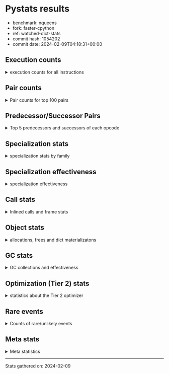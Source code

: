 
# Pystats results

- benchmark: nqueens
- fork: faster-cpython
- ref: watched-dict-stats
- commit hash: 1054202
- commit date: 2024-02-09T04:18:31+00:00

## Execution counts

<details>
<summary> execution counts for all instructions </summary>

|Name | Count | Self | Cumulative | Miss ratio | 
|---|---:|---:|---:|---:|
| POP_TOP | 138,195,280 | 12.6% | 12.6% |  |
| RESUME_CHECK | 125,630,500 | 11.5% | 24.1% | 0.0% |
| INTERPRETER_EXIT | 119,179,380 | 10.9% | 35.0% |  |
| ENTER_EXECUTOR | 118,824,280 | 10.9% | 45.9% |  |
| YIELD_VALUE | 112,389,760 | 10.3% | 56.1% |  |
| LOAD_FAST | 79,109,640 | 7.2% | 63.4% |  |
| LOAD_FAST_LOAD_FAST | 32,259,960 | 2.9% | 66.3% |  |
| LOAD_GLOBAL_BUILTIN | 20,031,740 | 1.8% | 68.2% |  |
| LOAD_CONST | 19,696,560 | 1.8% | 70.0% |  |
| STORE_FAST | 19,694,800 | 1.8% | 71.8% |  |
| FOR_ITER_RANGE | 13,580,240 | 1.2% | 73.0% |  |
| LOAD_DEREF | 13,256,640 | 1.2% | 74.2% |  |
| BINARY_SUBSCR_TUPLE_INT | 13,241,520 | 1.2% | 75.4% |  |
| GET_ITER | 13,241,200 | 1.2% | 76.6% |  |
| RETURN_CONST | 13,240,960 | 1.2% | 77.8% |  |
| RETURN_GENERATOR | 13,240,800 | 1.2% | 79.0% |  |
| COPY_FREE_VARS | 13,240,560 | 1.2% | 80.3% |  |
| CALL_PY_EXACT_ARGS | 13,240,540 | 1.2% | 81.5% |  |
| MAKE_FUNCTION | 13,240,480 | 1.2% | 82.7% |  |
| BUILD_TUPLE | 13,240,480 | 1.2% | 83.9% |  |
| SET_FUNCTION_ATTRIBUTE | 13,240,480 | 1.2% | 85.1% |  |
| SWAP | 12,903,840 | 1.2% | 86.3% |  |
| BINARY_SUBSCR_LIST_INT | 12,903,600 | 1.2% | 87.5% |  |
| POP_JUMP_IF_FALSE | 12,903,280 | 1.2% | 88.6% |  |
| FOR_ITER_LIST | 12,902,920 | 1.2% | 89.8% |  |
| UNARY_NEGATIVE | 12,902,080 | 1.2% | 91.0% |  |
| CALL_BUILTIN_CLASS | 6,791,060 | 0.6% | 91.6% |  |
| COMPARE_OP_INT | 6,790,080 | 0.6% | 92.2% |  |
| CALL_LEN | 6,789,380 | 0.6% | 92.9% |  |
| JUMP_FORWARD | 6,465,760 | 0.6% | 93.4% |  |
| JUMP_BACKWARD | 6,453,400 | 0.6% | 94.0% |  |
| BINARY_SUBSCR | 6,453,320 | 0.6% | 94.6% |  |
| STORE_SUBSCR | 6,452,920 | 0.6% | 95.2% |  |
| BINARY_OP_ADD_INT | 6,452,900 | 0.6% | 95.8% |  |
| COPY | 6,452,800 | 0.6% | 96.4% |  |
| BINARY_SLICE | 6,452,400 | 0.6% | 97.0% |  |
| STORE_SUBSCR_LIST_INT | 6,452,380 | 0.6% | 97.6% |  |
| STORE_DEREF | 6,451,360 | 0.6% | 98.2% |  |
| FOR_ITER_GEN | 6,451,340 | 0.6% | 98.8% |  |
| CALL_TUPLE_1 | 6,451,300 | 0.6% | 99.3% |  |
| TO_BOOL_INT | 6,451,160 | 0.6% | 99.9% |  |
| BINARY_OP_SUBTRACT_INT | 339,840 | 0.0% | 100.0% |  |
| POP_JUMP_IF_TRUE | 338,080 | 0.0% | 100.0% |  |
| CALL | 1,420 | 0.0% | 100.0% |  |
| BINARY_OP | 1,080 | 0.0% | 100.0% |  |
| LOAD_GLOBAL | 840 | 0.0% | 100.0% |  |
| STORE_SLICE | 600 | 0.0% | 100.0% |  |
| PUSH_NULL | 480 | 0.0% | 100.0% |  |
| LOAD_GLOBAL_MODULE | 400 | 0.0% | 100.0% |  |
| MAKE_CELL | 320 | 0.0% | 100.0% |  |
| RESUME | 300 | 0.0% | 100.0% | 20.0% |
| FOR_ITER | 280 | 0.0% | 100.0% |  |
| END_FOR | 160 | 0.0% | 100.0% |  |
| BUILD_SLICE | 160 | 0.0% | 100.0% |  |
| COMPARE_OP | 160 | 0.0% | 100.0% |  |
| POP_JUMP_IF_NOT_NONE | 160 | 0.0% | 100.0% |  |
| CALL_PY_WITH_DEFAULTS | 140 | 0.0% | 100.0% |  |
| LOAD_ATTR_MODULE | 120 | 0.0% | 100.0% |  |
| NOP | 80 | 0.0% | 100.0% |  |
| RETURN_VALUE | 80 | 0.0% | 100.0% |  |
| TO_BOOL | 80 | 0.0% | 100.0% |  |
| CALL_FUNCTION_EX | 80 | 0.0% | 100.0% |  |
| LOAD_ATTR | 80 | 0.0% | 100.0% |  |
| BINARY_OP_SUBTRACT_FLOAT | 60 | 0.0% | 100.0% |  |


</details>

## Pair counts

<details>
<summary> Pair counts for top 100 pairs </summary>

|Pair | Count | Self | Cumulative | 
|---|---:|---:|---:|
| RESUME_CHECK POP_TOP | 112,389,620 | 10.3% | 10.3% |
| CACHE RESUME_CHECK | 105,938,600 | 9.7% | 20.0% |
| YIELD_VALUE INTERPRETER_EXIT | 105,938,580 | 9.7% | 29.6% |
| POP_TOP ENTER_EXECUTOR | 105,922,480 | 9.7% | 39.3% |
| ENTER_EXECUTOR YIELD_VALUE | 92,682,240 | 8.5% | 47.8% |
| STORE_FAST LOAD_DEREF | 13,241,680 | 1.2% | 49.0% |
| LOAD_DEREF LOAD_FAST | 13,241,600 | 1.2% | 50.2% |
| LOAD_FAST BINARY_SUBSCR_TUPLE_INT | 13,241,440 | 1.2% | 51.4% |
| LOAD_GLOBAL_BUILTIN LOAD_FAST | 13,241,340 | 1.2% | 52.6% |
| RETURN_CONST INTERPRETER_EXIT | 13,240,800 | 1.2% | 53.8% |
| POP_TOP RESUME_CHECK | 13,240,680 | 1.2% | 55.1% |
| CACHE POP_TOP | 13,240,660 | 1.2% | 56.3% |
| MAKE_FUNCTION SET_FUNCTION_ATTRIBUTE | 13,240,480 | 1.2% | 57.5% |
| BUILD_TUPLE LOAD_CONST | 13,240,480 | 1.2% | 58.7% |
| COPY_FREE_VARS RETURN_GENERATOR | 13,240,480 | 1.2% | 59.9% |
| LOAD_CONST MAKE_FUNCTION | 13,240,480 | 1.2% | 61.1% |
| LOAD_FAST BUILD_TUPLE | 13,240,480 | 1.2% | 62.3% |
| SET_FUNCTION_ATTRIBUTE LOAD_FAST | 13,240,480 | 1.2% | 63.5% |
| CALL_PY_EXACT_ARGS COPY_FREE_VARS | 13,240,400 | 1.2% | 64.7% |
| RESUME_CHECK LOAD_FAST | 13,240,400 | 1.2% | 65.9% |
| GET_ITER CALL_PY_EXACT_ARGS | 13,240,320 | 1.2% | 67.2% |
| LOAD_FAST_LOAD_FAST BINARY_SUBSCR_LIST_INT | 12,902,760 | 1.2% | 68.3% |
| LOAD_FAST_LOAD_FAST UNARY_NEGATIVE | 12,902,080 | 1.2% | 69.5% |
| FOR_ITER_RANGE STORE_FAST | 6,790,720 | 0.6% | 70.1% |
| LOAD_GLOBAL_BUILTIN LOAD_GLOBAL_BUILTIN | 6,789,880 | 0.6% | 70.8% |
| BINARY_SUBSCR_TUPLE_INT LOAD_FAST | 6,789,800 | 0.6% | 71.4% |
| FOR_ITER_RANGE RETURN_CONST | 6,789,440 | 0.6% | 72.0% |
| ENTER_EXECUTOR FOR_ITER_RANGE | 6,789,360 | 0.6% | 72.6% |
| LOAD_FAST GET_ITER | 6,789,360 | 0.6% | 73.2% |
| RETURN_GENERATOR CALL_BUILTIN_CLASS | 6,789,320 | 0.6% | 73.9% |
| LOAD_FAST FOR_ITER_RANGE | 6,789,240 | 0.6% | 74.5% |
| CALL_BUILTIN_CLASS CALL_LEN | 6,789,200 | 0.6% | 75.1% |
| LOAD_FAST LOAD_CONST | 6,452,040 | 0.6% | 75.7% |
| COMPARE_OP_INT POP_JUMP_IF_FALSE | 6,452,020 | 0.6% | 76.3% |
| STORE_FAST LOAD_FAST_LOAD_FAST | 6,451,840 | 0.6% | 76.9% |
| STORE_SUBSCR_LIST_INT LOAD_FAST_LOAD_FAST | 6,451,800 | 0.6% | 77.5% |
| BINARY_SUBSCR_TUPLE_INT YIELD_VALUE | 6,451,720 | 0.6% | 78.1% |
| FOR_ITER_LIST STORE_FAST | 6,451,720 | 0.6% | 78.6% |
| LOAD_FAST_LOAD_FAST STORE_SUBSCR_LIST_INT | 6,451,560 | 0.6% | 79.2% |
| BINARY_OP_ADD_INT YIELD_VALUE | 6,451,460 | 0.6% | 79.8% |
| LOAD_FAST BINARY_OP_ADD_INT | 6,451,440 | 0.6% | 80.4% |
| BINARY_SLICE GET_ITER | 6,451,200 | 0.6% | 81.0% |
| LOAD_CONST LOAD_FAST | 6,451,200 | 0.6% | 81.6% |
| LOAD_FAST BINARY_SLICE | 6,451,200 | 0.6% | 82.2% |
| STORE_DEREF LOAD_FAST | 6,451,200 | 0.6% | 82.8% |
| SWAP COPY | 6,451,200 | 0.6% | 83.4% |
| FOR_ITER_LIST RETURN_CONST | 6,451,200 | 0.6% | 83.9% |
| JUMP_BACKWARD FOR_ITER_GEN | 6,451,180 | 0.6% | 84.5% |
| YIELD_VALUE STORE_DEREF | 6,451,180 | 0.6% | 85.1% |
| CALL_LEN SWAP | 6,451,180 | 0.6% | 85.7% |
| COPY COMPARE_OP_INT | 6,451,160 | 0.6% | 86.3% |
| LOAD_FAST FOR_ITER_LIST | 6,451,160 | 0.6% | 86.9% |
| LOAD_FAST LOAD_GLOBAL_BUILTIN | 6,451,160 | 0.6% | 87.5% |
| CALL_TUPLE_1 YIELD_VALUE | 6,451,160 | 0.6% | 88.1% |
| FOR_ITER_GEN RESUME_CHECK | 6,451,160 | 0.6% | 88.7% |
| TO_BOOL_INT POP_JUMP_IF_FALSE | 6,451,160 | 0.6% | 89.3% |
| RETURN_GENERATOR CALL_TUPLE_1 | 6,451,120 | 0.6% | 89.8% |
| ENTER_EXECUTOR FOR_ITER_LIST | 6,451,120 | 0.6% | 90.4% |
| LOAD_FAST TO_BOOL_INT | 6,451,120 | 0.6% | 91.0% |
| BINARY_SUBSCR LOAD_FAST_LOAD_FAST | 6,451,040 | 0.6% | 91.6% |
| POP_TOP POP_TOP | 6,451,040 | 0.6% | 92.2% |
| POP_TOP JUMP_FORWARD | 6,451,040 | 0.6% | 92.8% |
| UNARY_NEGATIVE BINARY_SUBSCR | 6,451,040 | 0.6% | 93.4% |
| UNARY_NEGATIVE STORE_SUBSCR | 6,451,040 | 0.6% | 94.0% |
| JUMP_FORWARD LOAD_FAST | 6,451,040 | 0.6% | 94.6% |
| SWAP LOAD_FAST_LOAD_FAST | 6,451,040 | 0.6% | 95.2% |
| BINARY_SUBSCR_LIST_INT STORE_FAST | 6,451,020 | 0.6% | 95.7% |
| BINARY_SUBSCR_LIST_INT SWAP | 6,451,020 | 0.6% | 96.3% |
| STORE_SUBSCR LOAD_GLOBAL_BUILTIN | 6,451,000 | 0.6% | 96.9% |
| ENTER_EXECUTOR LOAD_FAST_LOAD_FAST | 6,450,840 | 0.6% | 97.5% |
| ENTER_EXECUTOR ENTER_EXECUTOR | 6,450,720 | 0.6% | 98.1% |
| POP_JUMP_IF_FALSE ENTER_EXECUTOR | 6,450,700 | 0.6% | 98.7% |
| POP_TOP JUMP_BACKWARD | 6,129,360 | 0.6% | 99.2% |
| POP_JUMP_IF_FALSE POP_TOP | 6,113,120 | 0.6% | 99.8% |
| BINARY_OP_SUBTRACT_INT YIELD_VALUE | 338,340 | 0.0% | 99.8% |
| LOAD_FAST BINARY_OP_SUBTRACT_INT | 338,320 | 0.0% | 99.9% |
| POP_JUMP_IF_FALSE LOAD_GLOBAL_BUILTIN | 338,220 | 0.0% | 99.9% |
| COMPARE_OP_INT POP_JUMP_IF_TRUE | 338,060 | 0.0% | 99.9% |
| CALL_LEN COMPARE_OP_INT | 338,040 | 0.0% | 100.0% |
| POP_JUMP_IF_TRUE JUMP_BACKWARD | 323,360 | 0.0% | 100.0% |
| JUMP_FORWARD LOAD_DEREF | 14,720 | 0.0% | 100.0% |
| LOAD_DEREF YIELD_VALUE | 14,720 | 0.0% | 100.0% |
| POP_JUMP_IF_TRUE JUMP_FORWARD | 14,720 | 0.0% | 100.0% |
| BINARY_SUBSCR BINARY_SUBSCR | 1,800 | 0.0% | 100.0% |
| STORE_SUBSCR STORE_SUBSCR | 1,760 | 0.0% | 100.0% |
| BINARY_SUBSCR_LIST_INT LOAD_CONST | 1,560 | 0.0% | 100.0% |
| LOAD_CONST BINARY_OP_ADD_INT | 1,360 | 0.0% | 100.0% |
| LOAD_FAST_LOAD_FAST LOAD_CONST | 1,200 | 0.0% | 100.0% |
| JUMP_BACKWARD FOR_ITER_RANGE | 1,040 | 0.0% | 100.0% |
| COPY COPY | 800 | 0.0% | 100.0% |
| LOAD_CONST COMPARE_OP_INT | 800 | 0.0% | 100.0% |
| LOAD_FAST_LOAD_FAST COPY | 800 | 0.0% | 100.0% |
| POP_JUMP_IF_FALSE LOAD_FAST_LOAD_FAST | 800 | 0.0% | 100.0% |
| SWAP SWAP | 800 | 0.0% | 100.0% |
| BINARY_OP_SUBTRACT_INT SWAP | 780 | 0.0% | 100.0% |
| COPY BINARY_SUBSCR_LIST_INT | 760 | 0.0% | 100.0% |
| LOAD_CONST BINARY_OP_SUBTRACT_INT | 760 | 0.0% | 100.0% |
| SWAP STORE_SUBSCR_LIST_INT | 760 | 0.0% | 100.0% |
| LOAD_FAST CALL_BUILTIN_CLASS | 720 | 0.0% | 100.0% |
| LOAD_FAST_LOAD_FAST BINARY_OP_SUBTRACT_INT | 680 | 0.0% | 100.0% |


</details>

## Predecessor/Successor Pairs

<details>
<summary> Top 5 predecessors and successors of each opcode </summary>

### BINARY_SLICE

<details>
<summary> Successors and predecessors for BINARY_SLICE </summary>

|Predecessors | Count | Percentage | 
|---|---:|---:|
| LOAD_FAST | 6,451,200 | 100.0% |
| LOAD_CONST | 600 | 0.0% |
| BINARY_OP_ADD_INT | 580 | 0.0% |
| BINARY_OP | 20 | 0.0% |

|Successors | Count | Percentage | 
|---|---:|---:|
| GET_ITER | 6,451,200 | 100.0% |
| BINARY_OP | 600 | 0.0% |
| LOAD_FAST_LOAD_FAST | 600 | 0.0% |


</details>

### STORE_SLICE

<details>
<summary> Successors and predecessors for STORE_SLICE </summary>

|Predecessors | Count | Percentage | 
|---|---:|---:|
| LOAD_CONST | 600 | 100.0% |

|Successors | Count | Percentage | 
|---|---:|---:|
| LOAD_FAST_LOAD_FAST | 600 | 100.0% |


</details>

### CACHE

<details>
<summary> Successors and predecessors for CACHE </summary>

|Successors | Count | Percentage | 
|---|---:|---:|
| RESUME_CHECK | 105,938,600 | 88.9% |
| POP_TOP | 13,240,660 | 11.1% |
| RESUME | 120 | 0.0% |


</details>

### BINARY_SUBSCR

<details>
<summary> Successors and predecessors for BINARY_SUBSCR </summary>

|Predecessors | Count | Percentage | 
|---|---:|---:|
| UNARY_NEGATIVE | 6,451,040 | 100.0% |
| BINARY_SUBSCR | 1,800 | 0.0% |
| BUILD_SLICE | 160 | 0.0% |
| LOAD_FAST | 160 | 0.0% |
| LOAD_FAST_LOAD_FAST | 120 | 0.0% |

|Successors | Count | Percentage | 
|---|---:|---:|
| LOAD_FAST_LOAD_FAST | 6,451,040 | 100.0% |
| BINARY_SUBSCR | 1,800 | 0.0% |
| STORE_FAST | 180 | 0.0% |
| BINARY_SUBSCR_LIST_INT | 80 | 0.0% |
| BINARY_SUBSCR_TUPLE_INT | 80 | 0.0% |


</details>

### END_FOR

<details>
<summary> Successors and predecessors for END_FOR </summary>

|Predecessors | Count | Percentage | 
|---|---:|---:|
| RETURN_CONST | 160 | 100.0% |

|Successors | Count | Percentage | 
|---|---:|---:|
| POP_TOP | 160 | 100.0% |


</details>

### GET_ITER

<details>
<summary> Successors and predecessors for GET_ITER </summary>

|Predecessors | Count | Percentage | 
|---|---:|---:|
| LOAD_FAST | 6,789,360 | 51.3% |
| BINARY_SLICE | 6,451,200 | 48.7% |
| CALL_BUILTIN_CLASS | 460 | 0.0% |
| RETURN_GENERATOR | 160 | 0.0% |
| CALL | 20 | 0.0% |

|Successors | Count | Percentage | 
|---|---:|---:|
| CALL_PY_EXACT_ARGS | 13,240,320 | 100.0% |
| FOR_ITER_RANGE | 520 | 0.0% |
| CALL | 160 | 0.0% |
| FOR_ITER_GEN | 140 | 0.0% |
| FOR_ITER | 60 | 0.0% |


</details>

### INTERPRETER_EXIT

<details>
<summary> Successors and predecessors for INTERPRETER_EXIT </summary>

|Predecessors | Count | Percentage | 
|---|---:|---:|
| YIELD_VALUE | 105,938,580 | 88.9% |
| RETURN_CONST | 13,240,800 | 11.1% |


</details>

### MAKE_FUNCTION

<details>
<summary> Successors and predecessors for MAKE_FUNCTION </summary>

|Predecessors | Count | Percentage | 
|---|---:|---:|
| LOAD_CONST | 13,240,480 | 100.0% |

|Successors | Count | Percentage | 
|---|---:|---:|
| SET_FUNCTION_ATTRIBUTE | 13,240,480 | 100.0% |


</details>

### NOP

<details>
<summary> Successors and predecessors for NOP </summary>

|Predecessors | Count | Percentage | 
|---|---:|---:|
| POP_TOP | 80 | 100.0% |

|Successors | Count | Percentage | 
|---|---:|---:|
| LOAD_DEREF | 80 | 100.0% |


</details>

### POP_TOP

<details>
<summary> Successors and predecessors for POP_TOP </summary>

|Predecessors | Count | Percentage | 
|---|---:|---:|
| RESUME_CHECK | 112,389,620 | 81.3% |
| CACHE | 13,240,660 | 9.6% |
| POP_TOP | 6,451,040 | 4.7% |
| POP_JUMP_IF_FALSE | 6,113,120 | 4.4% |
| CALL | 260 | 0.0% |

|Successors | Count | Percentage | 
|---|---:|---:|
| ENTER_EXECUTOR | 105,922,480 | 76.6% |
| RESUME_CHECK | 13,240,680 | 9.6% |
| POP_TOP | 6,451,040 | 4.7% |
| JUMP_FORWARD | 6,451,040 | 4.7% |
| JUMP_BACKWARD | 6,129,360 | 4.4% |


</details>

### PUSH_NULL

<details>
<summary> Successors and predecessors for PUSH_NULL </summary>

|Predecessors | Count | Percentage | 
|---|---:|---:|
| LOAD_FAST | 320 | 66.7% |
| LOAD_DEREF | 80 | 16.7% |
| LOAD_ATTR_MODULE | 60 | 12.5% |
| LOAD_ATTR | 20 | 4.2% |

|Successors | Count | Percentage | 
|---|---:|---:|
| CALL | 400 | 83.3% |
| LOAD_FAST | 80 | 16.7% |


</details>

### RETURN_GENERATOR

<details>
<summary> Successors and predecessors for RETURN_GENERATOR </summary>

|Predecessors | Count | Percentage | 
|---|---:|---:|
| COPY_FREE_VARS | 13,240,480 | 100.0% |
| MAKE_CELL | 320 | 0.0% |

|Successors | Count | Percentage | 
|---|---:|---:|
| CALL_BUILTIN_CLASS | 6,789,320 | 51.3% |
| CALL_TUPLE_1 | 6,451,120 | 48.7% |
| CALL | 200 | 0.0% |
| GET_ITER | 160 | 0.0% |


</details>

### RETURN_VALUE

<details>
<summary> Successors and predecessors for RETURN_VALUE </summary>

|Predecessors | Count | Percentage | 
|---|---:|---:|
| LOAD_FAST | 80 | 100.0% |

|Successors | Count | Percentage | 
|---|---:|---:|
| LOAD_GLOBAL | 40 | 50.0% |
| LOAD_GLOBAL_MODULE | 40 | 50.0% |


</details>

### STORE_SUBSCR

<details>
<summary> Successors and predecessors for STORE_SUBSCR </summary>

|Predecessors | Count | Percentage | 
|---|---:|---:|
| UNARY_NEGATIVE | 6,451,040 | 100.0% |
| STORE_SUBSCR | 1,760 | 0.0% |
| LOAD_FAST_LOAD_FAST | 80 | 0.0% |
| SWAP | 40 | 0.0% |

|Successors | Count | Percentage | 
|---|---:|---:|
| LOAD_GLOBAL_BUILTIN | 6,451,000 | 100.0% |
| STORE_SUBSCR | 1,760 | 0.0% |
| STORE_SUBSCR_LIST_INT | 60 | 0.0% |
| LOAD_FAST_LOAD_FAST | 40 | 0.0% |
| LOAD_GLOBAL | 40 | 0.0% |


</details>

### TO_BOOL

<details>
<summary> Successors and predecessors for TO_BOOL </summary>

|Predecessors | Count | Percentage | 
|---|---:|---:|
| LOAD_FAST | 80 | 100.0% |

|Successors | Count | Percentage | 
|---|---:|---:|
| POP_JUMP_IF_FALSE | 40 | 50.0% |
| TO_BOOL_INT | 40 | 50.0% |


</details>

### UNARY_NEGATIVE

<details>
<summary> Successors and predecessors for UNARY_NEGATIVE </summary>

|Predecessors | Count | Percentage | 
|---|---:|---:|
| LOAD_FAST_LOAD_FAST | 12,902,080 | 100.0% |

|Successors | Count | Percentage | 
|---|---:|---:|
| BINARY_SUBSCR | 6,451,040 | 50.0% |
| STORE_SUBSCR | 6,451,040 | 50.0% |


</details>

### BINARY_OP

<details>
<summary> Successors and predecessors for BINARY_OP </summary>

|Predecessors | Count | Percentage | 
|---|---:|---:|
| BINARY_SLICE | 600 | 55.6% |
| LOAD_CONST | 200 | 18.5% |
| LOAD_FAST | 120 | 11.1% |
| BINARY_OP | 80 | 7.4% |
| LOAD_FAST_LOAD_FAST | 80 | 7.4% |

|Successors | Count | Percentage | 
|---|---:|---:|
| LOAD_FAST_LOAD_FAST | 620 | 57.4% |
| BINARY_OP_ADD_INT | 100 | 9.3% |
| BINARY_OP | 80 | 7.4% |
| BINARY_OP_SUBTRACT_INT | 80 | 7.4% |
| LOAD_CONST | 40 | 3.7% |


</details>

### BUILD_SLICE

<details>
<summary> Successors and predecessors for BUILD_SLICE </summary>

|Predecessors | Count | Percentage | 
|---|---:|---:|
| LOAD_CONST | 160 | 100.0% |

|Successors | Count | Percentage | 
|---|---:|---:|
| BINARY_SUBSCR | 160 | 100.0% |


</details>

### BUILD_TUPLE

<details>
<summary> Successors and predecessors for BUILD_TUPLE </summary>

|Predecessors | Count | Percentage | 
|---|---:|---:|
| LOAD_FAST | 13,240,480 | 100.0% |

|Successors | Count | Percentage | 
|---|---:|---:|
| LOAD_CONST | 13,240,480 | 100.0% |


</details>

### CALL

<details>
<summary> Successors and predecessors for CALL </summary>

|Predecessors | Count | Percentage | 
|---|---:|---:|
| PUSH_NULL | 400 | 28.2% |
| LOAD_FAST | 280 | 19.7% |
| RETURN_GENERATOR | 200 | 14.1% |
| CALL | 200 | 14.1% |
| GET_ITER | 160 | 11.3% |

|Successors | Count | Percentage | 
|---|---:|---:|
| POP_TOP | 260 | 18.3% |
| CALL_BUILTIN_CLASS | 220 | 15.5% |
| CALL | 200 | 14.1% |
| STORE_FAST | 160 | 11.3% |
| CALL_PY_EXACT_ARGS | 100 | 7.0% |


</details>

### CALL_FUNCTION_EX

<details>
<summary> Successors and predecessors for CALL_FUNCTION_EX </summary>

|Predecessors | Count | Percentage | 
|---|---:|---:|
| LOAD_FAST | 80 | 100.0% |

|Successors | Count | Percentage | 
|---|---:|---:|
| COPY_FREE_VARS | 80 | 100.0% |


</details>

### COMPARE_OP

<details>
<summary> Successors and predecessors for COMPARE_OP </summary>

|Predecessors | Count | Percentage | 
|---|---:|---:|
| LOAD_CONST | 80 | 50.0% |
| COPY | 40 | 25.0% |
| CALL | 20 | 12.5% |
| CALL_LEN | 20 | 12.5% |

|Successors | Count | Percentage | 
|---|---:|---:|
| COMPARE_OP_INT | 80 | 50.0% |
| POP_JUMP_IF_FALSE | 60 | 37.5% |
| POP_JUMP_IF_TRUE | 20 | 12.5% |


</details>

### COPY

<details>
<summary> Successors and predecessors for COPY </summary>

|Predecessors | Count | Percentage | 
|---|---:|---:|
| SWAP | 6,451,200 | 100.0% |
| COPY | 800 | 0.0% |
| LOAD_FAST_LOAD_FAST | 800 | 0.0% |

|Successors | Count | Percentage | 
|---|---:|---:|
| COMPARE_OP_INT | 6,451,160 | 100.0% |
| COPY | 800 | 0.0% |
| BINARY_SUBSCR_LIST_INT | 760 | 0.0% |
| BINARY_SUBSCR | 40 | 0.0% |
| COMPARE_OP | 40 | 0.0% |


</details>

### COPY_FREE_VARS

<details>
<summary> Successors and predecessors for COPY_FREE_VARS </summary>

|Predecessors | Count | Percentage | 
|---|---:|---:|
| CALL_PY_EXACT_ARGS | 13,240,400 | 100.0% |
| CALL | 80 | 0.0% |
| CALL_FUNCTION_EX | 80 | 0.0% |

|Successors | Count | Percentage | 
|---|---:|---:|
| RETURN_GENERATOR | 13,240,480 | 100.0% |
| RESUME_CHECK | 60 | 0.0% |
| RESUME | 20 | 0.0% |


</details>

### ENTER_EXECUTOR

<details>
<summary> Successors and predecessors for ENTER_EXECUTOR </summary>

|Predecessors | Count | Percentage | 
|---|---:|---:|
| POP_TOP | 105,922,480 | 89.1% |
| ENTER_EXECUTOR | 6,450,720 | 5.4% |
| POP_JUMP_IF_FALSE | 6,450,700 | 5.4% |
| STORE_SUBSCR_LIST_INT | 260 | 0.0% |
| JUMP_BACKWARD | 120 | 0.0% |

|Successors | Count | Percentage | 
|---|---:|---:|
| YIELD_VALUE | 92,682,240 | 78.0% |
| FOR_ITER_RANGE | 6,789,360 | 5.7% |
| FOR_ITER_LIST | 6,451,120 | 5.4% |
| LOAD_FAST_LOAD_FAST | 6,450,840 | 5.4% |
| ENTER_EXECUTOR | 6,450,720 | 5.4% |


</details>

### FOR_ITER

<details>
<summary> Successors and predecessors for FOR_ITER </summary>

|Predecessors | Count | Percentage | 
|---|---:|---:|
| JUMP_BACKWARD | 140 | 50.0% |
| LOAD_FAST | 80 | 28.6% |
| GET_ITER | 60 | 21.4% |

|Successors | Count | Percentage | 
|---|---:|---:|
| STORE_FAST | 120 | 42.9% |
| FOR_ITER_RANGE | 80 | 28.6% |
| FOR_ITER_LIST | 40 | 14.3% |
| STORE_DEREF | 20 | 7.1% |
| FOR_ITER_GEN | 20 | 7.1% |


</details>

### JUMP_BACKWARD

<details>
<summary> Successors and predecessors for JUMP_BACKWARD </summary>

|Predecessors | Count | Percentage | 
|---|---:|---:|
| POP_TOP | 6,129,360 | 95.0% |
| POP_JUMP_IF_TRUE | 323,360 | 5.0% |
| POP_JUMP_IF_FALSE | 340 | 0.0% |
| STORE_SUBSCR_LIST_INT | 320 | 0.0% |
| STORE_SUBSCR | 20 | 0.0% |

|Successors | Count | Percentage | 
|---|---:|---:|
| FOR_ITER_GEN | 6,451,180 | 100.0% |
| FOR_ITER_RANGE | 1,040 | 0.0% |
| FOR_ITER_LIST | 600 | 0.0% |
| LOAD_GLOBAL_BUILTIN | 300 | 0.0% |
| FOR_ITER | 140 | 0.0% |


</details>

### JUMP_FORWARD

<details>
<summary> Successors and predecessors for JUMP_FORWARD </summary>

|Predecessors | Count | Percentage | 
|---|---:|---:|
| POP_TOP | 6,451,040 | 99.8% |
| POP_JUMP_IF_TRUE | 14,720 | 0.2% |

|Successors | Count | Percentage | 
|---|---:|---:|
| LOAD_FAST | 6,451,040 | 99.8% |
| LOAD_DEREF | 14,720 | 0.2% |


</details>

### LOAD_ATTR

<details>
<summary> Successors and predecessors for LOAD_ATTR </summary>

|Predecessors | Count | Percentage | 
|---|---:|---:|
| LOAD_GLOBAL | 40 | 50.0% |
| LOAD_GLOBAL_MODULE | 40 | 50.0% |

|Successors | Count | Percentage | 
|---|---:|---:|
| LOAD_ATTR_MODULE | 40 | 50.0% |
| PUSH_NULL | 20 | 25.0% |
| STORE_FAST | 20 | 25.0% |


</details>

### LOAD_CONST

<details>
<summary> Successors and predecessors for LOAD_CONST </summary>

|Predecessors | Count | Percentage | 
|---|---:|---:|
| BUILD_TUPLE | 13,240,480 | 67.2% |
| LOAD_FAST | 6,452,040 | 32.8% |
| BINARY_SUBSCR_LIST_INT | 1,560 | 0.0% |
| LOAD_FAST_LOAD_FAST | 1,200 | 0.0% |
| BINARY_OP_ADD_INT | 580 | 0.0% |

|Successors | Count | Percentage | 
|---|---:|---:|
| MAKE_FUNCTION | 13,240,480 | 67.2% |
| LOAD_FAST | 6,451,200 | 32.8% |
| BINARY_OP_ADD_INT | 1,360 | 0.0% |
| COMPARE_OP_INT | 800 | 0.0% |
| BINARY_OP_SUBTRACT_INT | 760 | 0.0% |


</details>

### LOAD_DEREF

<details>
<summary> Successors and predecessors for LOAD_DEREF </summary>

|Predecessors | Count | Percentage | 
|---|---:|---:|
| STORE_FAST | 13,241,680 | 99.9% |
| JUMP_FORWARD | 14,720 | 0.1% |
| LOAD_GLOBAL_BUILTIN | 140 | 0.0% |
| NOP | 80 | 0.0% |
| LOAD_GLOBAL | 20 | 0.0% |

|Successors | Count | Percentage | 
|---|---:|---:|
| LOAD_FAST | 13,241,600 | 99.9% |
| YIELD_VALUE | 14,720 | 0.1% |
| CALL_LEN | 120 | 0.0% |
| PUSH_NULL | 80 | 0.0% |
| STORE_FAST | 80 | 0.0% |


</details>

### LOAD_FAST

<details>
<summary> Successors and predecessors for LOAD_FAST </summary>

|Predecessors | Count | Percentage | 
|---|---:|---:|
| LOAD_DEREF | 13,241,600 | 16.7% |
| LOAD_GLOBAL_BUILTIN | 13,241,340 | 16.7% |
| SET_FUNCTION_ATTRIBUTE | 13,240,480 | 16.7% |
| RESUME_CHECK | 13,240,400 | 16.7% |
| BINARY_SUBSCR_TUPLE_INT | 6,789,800 | 8.6% |

|Successors | Count | Percentage | 
|---|---:|---:|
| BINARY_SUBSCR_TUPLE_INT | 13,241,440 | 16.7% |
| BUILD_TUPLE | 13,240,480 | 16.7% |
| GET_ITER | 6,789,360 | 8.6% |
| FOR_ITER_RANGE | 6,789,240 | 8.6% |
| LOAD_CONST | 6,452,040 | 8.2% |


</details>

### LOAD_FAST_LOAD_FAST

<details>
<summary> Successors and predecessors for LOAD_FAST_LOAD_FAST </summary>

|Predecessors | Count | Percentage | 
|---|---:|---:|
| STORE_FAST | 6,451,840 | 20.0% |
| STORE_SUBSCR_LIST_INT | 6,451,800 | 20.0% |
| BINARY_SUBSCR | 6,451,040 | 20.0% |
| SWAP | 6,451,040 | 20.0% |
| ENTER_EXECUTOR | 6,450,840 | 20.0% |

|Successors | Count | Percentage | 
|---|---:|---:|
| BINARY_SUBSCR_LIST_INT | 12,902,760 | 40.0% |
| UNARY_NEGATIVE | 12,902,080 | 40.0% |
| STORE_SUBSCR_LIST_INT | 6,451,560 | 20.0% |
| LOAD_CONST | 1,200 | 0.0% |
| COPY | 800 | 0.0% |


</details>

### LOAD_GLOBAL

<details>
<summary> Successors and predecessors for LOAD_GLOBAL </summary>

|Predecessors | Count | Percentage | 
|---|---:|---:|
| STORE_FAST | 160 | 19.0% |
| LOAD_GLOBAL | 120 | 14.3% |
| LOAD_GLOBAL_BUILTIN | 120 | 14.3% |
| POP_JUMP_IF_FALSE | 100 | 11.9% |
| RESUME | 80 | 9.5% |

|Successors | Count | Percentage | 
|---|---:|---:|
| LOAD_GLOBAL_BUILTIN | 340 | 40.5% |
| LOAD_FAST | 220 | 26.2% |
| LOAD_GLOBAL | 120 | 14.3% |
| LOAD_GLOBAL_MODULE | 80 | 9.5% |
| LOAD_ATTR | 40 | 4.8% |


</details>

### MAKE_CELL

<details>
<summary> Successors and predecessors for MAKE_CELL </summary>

|Predecessors | Count | Percentage | 
|---|---:|---:|
| CALL_PY_EXACT_ARGS | 140 | 43.8% |
| CALL_PY_WITH_DEFAULTS | 140 | 43.8% |
| CALL | 40 | 12.5% |

|Successors | Count | Percentage | 
|---|---:|---:|
| RETURN_GENERATOR | 320 | 100.0% |


</details>

### POP_JUMP_IF_FALSE

<details>
<summary> Successors and predecessors for POP_JUMP_IF_FALSE </summary>

|Predecessors | Count | Percentage | 
|---|---:|---:|
| COMPARE_OP_INT | 6,452,020 | 50.0% |
| TO_BOOL_INT | 6,451,160 | 50.0% |
| COMPARE_OP | 60 | 0.0% |
| TO_BOOL | 40 | 0.0% |

|Successors | Count | Percentage | 
|---|---:|---:|
| ENTER_EXECUTOR | 6,450,700 | 50.0% |
| POP_TOP | 6,113,120 | 47.4% |
| LOAD_GLOBAL_BUILTIN | 338,220 | 2.6% |
| LOAD_FAST_LOAD_FAST | 800 | 0.0% |
| JUMP_BACKWARD | 340 | 0.0% |


</details>

### POP_JUMP_IF_NOT_NONE

<details>
<summary> Successors and predecessors for POP_JUMP_IF_NOT_NONE </summary>

|Predecessors | Count | Percentage | 
|---|---:|---:|
| LOAD_FAST | 160 | 100.0% |

|Successors | Count | Percentage | 
|---|---:|---:|
| LOAD_FAST | 160 | 100.0% |


</details>

### POP_JUMP_IF_TRUE

<details>
<summary> Successors and predecessors for POP_JUMP_IF_TRUE </summary>

|Predecessors | Count | Percentage | 
|---|---:|---:|
| COMPARE_OP_INT | 338,060 | 100.0% |
| COMPARE_OP | 20 | 0.0% |

|Successors | Count | Percentage | 
|---|---:|---:|
| JUMP_BACKWARD | 323,360 | 95.6% |
| JUMP_FORWARD | 14,720 | 4.4% |


</details>

### RETURN_CONST

<details>
<summary> Successors and predecessors for RETURN_CONST </summary>

|Predecessors | Count | Percentage | 
|---|---:|---:|
| FOR_ITER_RANGE | 6,789,440 | 51.3% |
| FOR_ITER_LIST | 6,451,200 | 48.7% |
| POP_TOP | 320 | 0.0% |

|Successors | Count | Percentage | 
|---|---:|---:|
| INTERPRETER_EXIT | 13,240,800 | 100.0% |
| END_FOR | 160 | 0.0% |


</details>

### SET_FUNCTION_ATTRIBUTE

<details>
<summary> Successors and predecessors for SET_FUNCTION_ATTRIBUTE </summary>

|Predecessors | Count | Percentage | 
|---|---:|---:|
| MAKE_FUNCTION | 13,240,480 | 100.0% |

|Successors | Count | Percentage | 
|---|---:|---:|
| LOAD_FAST | 13,240,480 | 100.0% |


</details>

### STORE_DEREF

<details>
<summary> Successors and predecessors for STORE_DEREF </summary>

|Predecessors | Count | Percentage | 
|---|---:|---:|
| YIELD_VALUE | 6,451,180 | 100.0% |
| CALL_TUPLE_1 | 140 | 0.0% |
| CALL | 20 | 0.0% |
| FOR_ITER | 20 | 0.0% |

|Successors | Count | Percentage | 
|---|---:|---:|
| LOAD_FAST | 6,451,200 | 100.0% |
| LOAD_GLOBAL_BUILTIN | 120 | 0.0% |
| LOAD_GLOBAL | 40 | 0.0% |


</details>

### STORE_FAST

<details>
<summary> Successors and predecessors for STORE_FAST </summary>

|Predecessors | Count | Percentage | 
|---|---:|---:|
| FOR_ITER_RANGE | 6,790,720 | 34.5% |
| FOR_ITER_LIST | 6,451,720 | 32.8% |
| BINARY_SUBSCR_LIST_INT | 6,451,020 | 32.8% |
| CALL_BUILTIN_CLASS | 340 | 0.0% |
| BINARY_SUBSCR | 180 | 0.0% |

|Successors | Count | Percentage | 
|---|---:|---:|
| LOAD_DEREF | 13,241,680 | 67.2% |
| LOAD_FAST_LOAD_FAST | 6,451,840 | 32.8% |
| LOAD_FAST | 640 | 0.0% |
| LOAD_GLOBAL_BUILTIN | 360 | 0.0% |
| LOAD_GLOBAL | 160 | 0.0% |


</details>

### SWAP

<details>
<summary> Successors and predecessors for SWAP </summary>

|Predecessors | Count | Percentage | 
|---|---:|---:|
| CALL_LEN | 6,451,180 | 50.0% |
| BINARY_SUBSCR_LIST_INT | 6,451,020 | 50.0% |
| SWAP | 800 | 0.0% |
| BINARY_OP_SUBTRACT_INT | 780 | 0.0% |
| BINARY_SUBSCR | 20 | 0.0% |

|Successors | Count | Percentage | 
|---|---:|---:|
| COPY | 6,451,200 | 50.0% |
| LOAD_FAST_LOAD_FAST | 6,451,040 | 50.0% |
| SWAP | 800 | 0.0% |
| STORE_SUBSCR_LIST_INT | 760 | 0.0% |
| STORE_SUBSCR | 40 | 0.0% |


</details>

### YIELD_VALUE

<details>
<summary> Successors and predecessors for YIELD_VALUE </summary>

|Predecessors | Count | Percentage | 
|---|---:|---:|
| ENTER_EXECUTOR | 92,682,240 | 82.5% |
| BINARY_SUBSCR_TUPLE_INT | 6,451,720 | 5.7% |
| BINARY_OP_ADD_INT | 6,451,460 | 5.7% |
| CALL_TUPLE_1 | 6,451,160 | 5.7% |
| BINARY_OP_SUBTRACT_INT | 338,340 | 0.3% |

|Successors | Count | Percentage | 
|---|---:|---:|
| INTERPRETER_EXIT | 105,938,580 | 94.3% |
| STORE_DEREF | 6,451,180 | 5.7% |


</details>

### RESUME

<details>
<summary> Successors and predecessors for RESUME </summary>

|Predecessors | Count | Percentage | 
|---|---:|---:|
| CACHE | 120 | 40.0% |
| POP_TOP | 120 | 40.0% |
| FOR_ITER_GEN | 40 | 13.3% |
| COPY_FREE_VARS | 20 | 6.7% |

|Successors | Count | Percentage | 
|---|---:|---:|
| POP_TOP | 140 | 46.7% |
| LOAD_FAST | 80 | 26.7% |
| LOAD_GLOBAL | 80 | 26.7% |


</details>

### BINARY_OP_ADD_INT

<details>
<summary> Successors and predecessors for BINARY_OP_ADD_INT </summary>

|Predecessors | Count | Percentage | 
|---|---:|---:|
| LOAD_FAST | 6,451,440 | 100.0% |
| LOAD_CONST | 1,360 | 0.0% |
| BINARY_OP | 100 | 0.0% |

|Successors | Count | Percentage | 
|---|---:|---:|
| YIELD_VALUE | 6,451,460 | 100.0% |
| BINARY_SLICE | 580 | 0.0% |
| LOAD_CONST | 580 | 0.0% |
| LOAD_FAST | 140 | 0.0% |
| CALL_BUILTIN_CLASS | 120 | 0.0% |


</details>

### BINARY_OP_SUBTRACT_FLOAT

<details>
<summary> Successors and predecessors for BINARY_OP_SUBTRACT_FLOAT </summary>

|Predecessors | Count | Percentage | 
|---|---:|---:|
| LOAD_FAST | 40 | 66.7% |
| BINARY_OP | 20 | 33.3% |

|Successors | Count | Percentage | 
|---|---:|---:|
| STORE_FAST | 60 | 100.0% |


</details>

### BINARY_OP_SUBTRACT_INT

<details>
<summary> Successors and predecessors for BINARY_OP_SUBTRACT_INT </summary>

|Predecessors | Count | Percentage | 
|---|---:|---:|
| LOAD_FAST | 338,320 | 99.6% |
| LOAD_CONST | 760 | 0.2% |
| LOAD_FAST_LOAD_FAST | 680 | 0.2% |
| BINARY_OP | 80 | 0.0% |

|Successors | Count | Percentage | 
|---|---:|---:|
| YIELD_VALUE | 338,340 | 99.6% |
| SWAP | 780 | 0.2% |
| LOAD_FAST_LOAD_FAST | 580 | 0.2% |
| LOAD_CONST | 140 | 0.0% |


</details>

### BINARY_SUBSCR_LIST_INT

<details>
<summary> Successors and predecessors for BINARY_SUBSCR_LIST_INT </summary>

|Predecessors | Count | Percentage | 
|---|---:|---:|
| LOAD_FAST_LOAD_FAST | 12,902,760 | 100.0% |
| COPY | 760 | 0.0% |
| BINARY_SUBSCR | 80 | 0.0% |

|Successors | Count | Percentage | 
|---|---:|---:|
| STORE_FAST | 6,451,020 | 50.0% |
| SWAP | 6,451,020 | 50.0% |
| LOAD_CONST | 1,560 | 0.0% |


</details>

### BINARY_SUBSCR_TUPLE_INT

<details>
<summary> Successors and predecessors for BINARY_SUBSCR_TUPLE_INT </summary>

|Predecessors | Count | Percentage | 
|---|---:|---:|
| LOAD_FAST | 13,241,440 | 100.0% |
| BINARY_SUBSCR | 80 | 0.0% |

|Successors | Count | Percentage | 
|---|---:|---:|
| LOAD_FAST | 6,789,800 | 51.3% |
| YIELD_VALUE | 6,451,720 | 48.7% |


</details>

### CALL_BUILTIN_CLASS

<details>
<summary> Successors and predecessors for CALL_BUILTIN_CLASS </summary>

|Predecessors | Count | Percentage | 
|---|---:|---:|
| RETURN_GENERATOR | 6,789,320 | 100.0% |
| LOAD_FAST | 720 | 0.0% |
| CALL_BUILTIN_CLASS | 680 | 0.0% |
| CALL | 220 | 0.0% |
| BINARY_OP_ADD_INT | 120 | 0.0% |

|Successors | Count | Percentage | 
|---|---:|---:|
| CALL_LEN | 6,789,200 | 100.0% |
| CALL_BUILTIN_CLASS | 680 | 0.0% |
| GET_ITER | 460 | 0.0% |
| STORE_FAST | 340 | 0.0% |
| POP_TOP | 140 | 0.0% |


</details>

### CALL_LEN

<details>
<summary> Successors and predecessors for CALL_LEN </summary>

|Predecessors | Count | Percentage | 
|---|---:|---:|
| CALL_BUILTIN_CLASS | 6,789,200 | 100.0% |
| LOAD_DEREF | 120 | 0.0% |
| CALL | 60 | 0.0% |

|Successors | Count | Percentage | 
|---|---:|---:|
| SWAP | 6,451,180 | 95.0% |
| COMPARE_OP_INT | 338,040 | 5.0% |
| STORE_FAST | 140 | 0.0% |
| COMPARE_OP | 20 | 0.0% |


</details>

### CALL_PY_EXACT_ARGS

<details>
<summary> Successors and predecessors for CALL_PY_EXACT_ARGS </summary>

|Predecessors | Count | Percentage | 
|---|---:|---:|
| GET_ITER | 13,240,320 | 100.0% |
| LOAD_FAST | 120 | 0.0% |
| CALL | 100 | 0.0% |

|Successors | Count | Percentage | 
|---|---:|---:|
| COPY_FREE_VARS | 13,240,400 | 100.0% |
| MAKE_CELL | 140 | 0.0% |


</details>

### CALL_PY_WITH_DEFAULTS

<details>
<summary> Successors and predecessors for CALL_PY_WITH_DEFAULTS </summary>

|Predecessors | Count | Percentage | 
|---|---:|---:|
| LOAD_FAST | 120 | 85.7% |
| CALL | 20 | 14.3% |

|Successors | Count | Percentage | 
|---|---:|---:|
| MAKE_CELL | 140 | 100.0% |


</details>

### CALL_TUPLE_1

<details>
<summary> Successors and predecessors for CALL_TUPLE_1 </summary>

|Predecessors | Count | Percentage | 
|---|---:|---:|
| RETURN_GENERATOR | 6,451,120 | 100.0% |
| LOAD_FAST | 120 | 0.0% |
| CALL | 60 | 0.0% |

|Successors | Count | Percentage | 
|---|---:|---:|
| YIELD_VALUE | 6,451,160 | 100.0% |
| STORE_DEREF | 140 | 0.0% |


</details>

### COMPARE_OP_INT

<details>
<summary> Successors and predecessors for COMPARE_OP_INT </summary>

|Predecessors | Count | Percentage | 
|---|---:|---:|
| COPY | 6,451,160 | 95.0% |
| CALL_LEN | 338,040 | 5.0% |
| LOAD_CONST | 800 | 0.0% |
| COMPARE_OP | 80 | 0.0% |

|Successors | Count | Percentage | 
|---|---:|---:|
| POP_JUMP_IF_FALSE | 6,452,020 | 95.0% |
| POP_JUMP_IF_TRUE | 338,060 | 5.0% |


</details>

### FOR_ITER_GEN

<details>
<summary> Successors and predecessors for FOR_ITER_GEN </summary>

|Predecessors | Count | Percentage | 
|---|---:|---:|
| JUMP_BACKWARD | 6,451,180 | 100.0% |
| GET_ITER | 140 | 0.0% |
| FOR_ITER | 20 | 0.0% |

|Successors | Count | Percentage | 
|---|---:|---:|
| RESUME_CHECK | 6,451,160 | 100.0% |
| POP_TOP | 140 | 0.0% |
| RESUME | 40 | 0.0% |


</details>

### FOR_ITER_LIST

<details>
<summary> Successors and predecessors for FOR_ITER_LIST </summary>

|Predecessors | Count | Percentage | 
|---|---:|---:|
| LOAD_FAST | 6,451,160 | 50.0% |
| ENTER_EXECUTOR | 6,451,120 | 50.0% |
| JUMP_BACKWARD | 600 | 0.0% |
| FOR_ITER | 40 | 0.0% |

|Successors | Count | Percentage | 
|---|---:|---:|
| STORE_FAST | 6,451,720 | 50.0% |
| RETURN_CONST | 6,451,200 | 50.0% |


</details>

### FOR_ITER_RANGE

<details>
<summary> Successors and predecessors for FOR_ITER_RANGE </summary>

|Predecessors | Count | Percentage | 
|---|---:|---:|
| ENTER_EXECUTOR | 6,789,360 | 50.0% |
| LOAD_FAST | 6,789,240 | 50.0% |
| JUMP_BACKWARD | 1,040 | 0.0% |
| GET_ITER | 520 | 0.0% |
| FOR_ITER | 80 | 0.0% |

|Successors | Count | Percentage | 
|---|---:|---:|
| STORE_FAST | 6,790,720 | 50.0% |
| RETURN_CONST | 6,789,440 | 50.0% |
| LOAD_FAST | 80 | 0.0% |


</details>

### LOAD_ATTR_MODULE

<details>
<summary> Successors and predecessors for LOAD_ATTR_MODULE </summary>

|Predecessors | Count | Percentage | 
|---|---:|---:|
| LOAD_GLOBAL_MODULE | 80 | 66.7% |
| LOAD_ATTR | 40 | 33.3% |

|Successors | Count | Percentage | 
|---|---:|---:|
| PUSH_NULL | 60 | 50.0% |
| STORE_FAST | 60 | 50.0% |


</details>

### LOAD_GLOBAL_BUILTIN

<details>
<summary> Successors and predecessors for LOAD_GLOBAL_BUILTIN </summary>

|Predecessors | Count | Percentage | 
|---|---:|---:|
| LOAD_GLOBAL_BUILTIN | 6,789,880 | 33.9% |
| LOAD_FAST | 6,451,160 | 32.2% |
| STORE_SUBSCR | 6,451,000 | 32.2% |
| POP_JUMP_IF_FALSE | 338,220 | 1.7% |
| STORE_FAST | 360 | 0.0% |

|Successors | Count | Percentage | 
|---|---:|---:|
| LOAD_FAST | 13,241,340 | 66.1% |
| LOAD_GLOBAL_BUILTIN | 6,789,880 | 33.9% |
| LOAD_DEREF | 140 | 0.0% |
| LOAD_FAST_LOAD_FAST | 140 | 0.0% |
| LOAD_GLOBAL | 120 | 0.0% |


</details>

### LOAD_GLOBAL_MODULE

<details>
<summary> Successors and predecessors for LOAD_GLOBAL_MODULE </summary>

|Predecessors | Count | Percentage | 
|---|---:|---:|
| STORE_FAST | 120 | 30.0% |
| LOAD_GLOBAL_BUILTIN | 120 | 30.0% |
| LOAD_GLOBAL | 80 | 20.0% |
| RETURN_VALUE | 40 | 10.0% |
| RESUME_CHECK | 40 | 10.0% |

|Successors | Count | Percentage | 
|---|---:|---:|
| LOAD_FAST | 280 | 70.0% |
| LOAD_ATTR_MODULE | 80 | 20.0% |
| LOAD_ATTR | 40 | 10.0% |


</details>

### RESUME_CHECK

<details>
<summary> Successors and predecessors for RESUME_CHECK </summary>

|Predecessors | Count | Percentage | 
|---|---:|---:|
| CACHE | 105,938,600 | 84.3% |
| POP_TOP | 13,240,680 | 10.5% |
| FOR_ITER_GEN | 6,451,160 | 5.1% |
| COPY_FREE_VARS | 60 | 0.0% |

|Successors | Count | Percentage | 
|---|---:|---:|
| POP_TOP | 112,389,620 | 89.5% |
| LOAD_FAST | 13,240,400 | 10.5% |
| LOAD_GLOBAL_BUILTIN | 360 | 0.0% |
| LOAD_GLOBAL | 80 | 0.0% |
| LOAD_GLOBAL_MODULE | 40 | 0.0% |


</details>

### STORE_SUBSCR_LIST_INT

<details>
<summary> Successors and predecessors for STORE_SUBSCR_LIST_INT </summary>

|Predecessors | Count | Percentage | 
|---|---:|---:|
| LOAD_FAST_LOAD_FAST | 6,451,560 | 100.0% |
| SWAP | 760 | 0.0% |
| STORE_SUBSCR | 60 | 0.0% |

|Successors | Count | Percentage | 
|---|---:|---:|
| LOAD_FAST_LOAD_FAST | 6,451,800 | 100.0% |
| JUMP_BACKWARD | 320 | 0.0% |
| ENTER_EXECUTOR | 260 | 0.0% |


</details>

### TO_BOOL_INT

<details>
<summary> Successors and predecessors for TO_BOOL_INT </summary>

|Predecessors | Count | Percentage | 
|---|---:|---:|
| LOAD_FAST | 6,451,120 | 100.0% |
| TO_BOOL | 40 | 0.0% |

|Successors | Count | Percentage | 
|---|---:|---:|
| POP_JUMP_IF_FALSE | 6,451,160 | 100.0% |


</details>


</details>

## Specialization stats

<details>
<summary> specialization stats by family </summary>

### BINARY_OP

<details>
<summary> specialization stats for BINARY_OP family </summary>

|Kind | Count | Ratio | 
|---|---:|---:|
|     deferred | 800 | 0.0% |
|          hit | 6,792,800 | 100.0% |

| | Count | Ratio | 
|---|---:|---:|
| Success | 200 | 71.4% |
| Failure | 80 | 28.6% |

|Failure kind | Count | Ratio | 
|---|---:|---:|
| add other | 80 | 100.0% |


</details>

### BINARY_SLICE

<details>
<summary> specialization stats for BINARY_SLICE family </summary>


</details>

### BINARY_SUBSCR

<details>
<summary> specialization stats for BINARY_SUBSCR family </summary>

|Kind | Count | Ratio | 
|---|---:|---:|
|     deferred | 6,451,360 | 19.8% |
|          hit | 26,145,120 | 80.2% |

| | Count | Ratio | 
|---|---:|---:|
| Success | 160 | 8.2% |
| Failure | 1,800 | 91.8% |

|Failure kind | Count | Ratio | 
|---|---:|---:|
| out of range | 1,760 | 97.8% |
| list slice | 40 | 2.2% |


</details>

### CALL

<details>
<summary> specialization stats for CALL family </summary>

|Kind | Count | Ratio | 
|---|---:|---:|
|     deferred | 860 | 0.0% |
|          hit | 33,272,420 | 100.0% |

| | Count | Ratio | 
|---|---:|---:|
| Success | 460 | 82.1% |
| Failure | 100 | 17.9% |

|Failure kind | Count | Ratio | 
|---|---:|---:|
| cfunc noargs | 60 | 60.0% |
| other | 40 | 40.0% |


</details>

### COMPARE_OP

<details>
<summary> specialization stats for COMPARE_OP family </summary>

|Kind | Count | Ratio | 
|---|---:|---:|
|     deferred | 80 | 0.0% |
|          hit | 6,790,080 | 100.0% |

| | Count | Ratio | 
|---|---:|---:|
| Success | 80 | 100.0% |
| Failure | 0 | 0.0% |


</details>

### FOR_ITER

<details>
<summary> specialization stats for FOR_ITER family </summary>

|Kind | Count | Ratio | 
|---|---:|---:|
|     deferred | 140 | 0.0% |
|          hit | 32,934,500 | 100.0% |

| | Count | Ratio | 
|---|---:|---:|
| Success | 140 | 100.0% |
| Failure | 0 | 0.0% |


</details>

### LOAD_ATTR

<details>
<summary> specialization stats for LOAD_ATTR family </summary>

|Kind | Count | Ratio | 
|---|---:|---:|
|     deferred | 40 | 20.0% |
|          hit | 120 | 60.0% |

| | Count | Ratio | 
|---|---:|---:|
| Success | 40 | 100.0% |
| Failure | 0 | 0.0% |


</details>

### LOAD_GLOBAL

<details>
<summary> specialization stats for LOAD_GLOBAL family </summary>

|Kind | Count | Ratio | 
|---|---:|---:|
|     deferred | 420 | 0.0% |
|          hit | 20,032,140 | 100.0% |

| | Count | Ratio | 
|---|---:|---:|
| Success | 420 | 100.0% |
| Failure | 0 | 0.0% |


</details>

### POP_JUMP_IF_FALSE

<details>
<summary> specialization stats for POP_JUMP_IF_FALSE family </summary>


</details>

### POP_JUMP_IF_NOT_NONE

<details>
<summary> specialization stats for POP_JUMP_IF_NOT_NONE family </summary>


</details>

### POP_JUMP_IF_TRUE

<details>
<summary> specialization stats for POP_JUMP_IF_TRUE family </summary>


</details>

### STORE_SLICE

<details>
<summary> specialization stats for STORE_SLICE family </summary>


</details>

### STORE_SUBSCR

<details>
<summary> specialization stats for STORE_SUBSCR family </summary>

|Kind | Count | Ratio | 
|---|---:|---:|
|     deferred | 6,451,100 | 50.0% |
|          hit | 6,452,380 | 50.0% |

| | Count | Ratio | 
|---|---:|---:|
| Success | 60 | 3.3% |
| Failure | 1,760 | 96.7% |

|Failure kind | Count | Ratio | 
|---|---:|---:|
| out of range | 1,760 | 100.0% |


</details>

### TO_BOOL

<details>
<summary> specialization stats for TO_BOOL family </summary>

|Kind | Count | Ratio | 
|---|---:|---:|
|     deferred | 40 | 0.0% |
|          hit | 6,451,160 | 100.0% |

| | Count | Ratio | 
|---|---:|---:|
| Success | 40 | 100.0% |
| Failure | 0 | 0.0% |


</details>


</details>

## Specialization effectiveness

<details>
<summary> specialization effectiveness </summary>

|Instructions | Count | Ratio | 
|---|---:|---:|
| Basic | 796,922,160 | 72.8% |
| Not specialized | 32,604,700 | 3.0% |
| Specialized hits | 264,501,160 | 24.2% |
| Specialized misses | 60 | 0.0% |

### Deferred by instruction

<details>
<summary> deferred by instruction </summary>

|Name | Count | Ratio | 
|---|---:|---:|
| BINARY_SUBSCR | 6,451,360 | 50.0% |
| STORE_SUBSCR | 6,451,100 | 50.0% |
| CALL | 860 | 0.0% |
| BINARY_OP | 800 | 0.0% |
| LOAD_GLOBAL | 420 | 0.0% |
| FOR_ITER | 140 | 0.0% |
| COMPARE_OP | 80 | 0.0% |
| TO_BOOL | 40 | 0.0% |
| LOAD_ATTR | 40 | 0.0% |
| BINARY_SLICE | 0 | 0.0% |


</details>

### Misses by instruction

<details>
<summary> misses by instruction </summary>

|Name | Count | Ratio | 
|---|---:|---:|
| RESUME | 60 | 50.0% |
| RESUME_CHECK | 60 | 50.0% |
| CACHE | 0 | 0.0% |
| END_FOR | 0 | 0.0% |
| GET_ITER | 0 | 0.0% |
| INTERPRETER_EXIT | 0 | 0.0% |
| MAKE_FUNCTION | 0 | 0.0% |
| NOP | 0 | 0.0% |
| POP_TOP | 0 | 0.0% |
| PUSH_NULL | 0 | 0.0% |


</details>


</details>

## Call stats

<details>
<summary> Inlined calls and frame stats </summary>

| | Count | Ratio | 
|---|---:|---:|
| Calls to PyEval_EvalDefault | 119,179,380 | 85.8% |
| Calls to Python functions inlined | 19,692,220 | 14.2% |
| Calls via PyEval_EvalFrame (total) | 119,179,380 | 85.8% |
| Calls via PyEval_EvalFrame (vector) | 160 | 0.0% |
| Calls via PyEval_EvalFrame (generator) | 119,179,220 | 85.8% |
| Calls via PyEval_EvalFrame (legacy) | 0 | 0.0% |
| Calls via PyEval_EvalFrame (function vectorcall) | 160 | 0.0% |
| Calls via PyEval_EvalFrame (build class) | 0 | 0.0% |
| Calls via PyEval_EvalFrame (slot) | 0 | 0.0% |
| Calls via PyEval_EvalFrame (function ex) | 80 | 0.0% |
| Calls via PyEval_EvalFrame (api) | 0 | 0.0% |
| Calls via PyEval_EvalFrame (method) | 0 | 0.0% |
| Frame objects created | 0 | 0.0% |
| Frames pushed | 13,240,680 | 9.5% |


</details>

## Object stats

<details>
<summary> allocations, frees and dict materializatons </summary>

| | Count | Ratio | 
|---|---:|---:|
| Allocations from freelist | 52,947,040 | 32.1% |
| Frees to freelist | 52,988,020 |  |
| Allocations | 111,961,220 | 67.9% |
| Allocations to 512 bytes | 105,640,700 | 64.1% |
| Allocations to 4 kbytes | 6,320,520 | 3.8% |
| Allocations over 4 kbytes | 0 | 0.0% |
| Frees | 111,923,240 |  |
| New values | 0 |  |
| Interpreter increfs | 453,441,440 | 80.5% |
| Interpreter decrefs | 598,370,540 | 82.1% |
| Increfs | 109,950,440 | 19.5% |
| Decrefs | 130,065,400 | 17.9% |
| Materialize dict (on request) | 0 |  |
| Materialize dict (new key) | 0 |  |
| Materialize dict (too big) | 0 |  |
| Materialize dict (str subclass) | 0 |  |
| Dematerialize dict | 0 |  |
| Method cache hits | 26 |  |
| Method cache misses | 14 |  |
| Method cache collisions | 34 |  |
| Method cache dunder hits | 12,902,540 |  |
| Method cache dunder misses | 20 |  |


</details>

## GC stats

<details>
<summary> GC collections and effectiveness </summary>

|Generation | Collections | Objects collected | Object visits | 
|---:|---:|---:|---:|
| 0 | 60 | 1,920 | 133,160 |
| 1 | 0 | 0 | 0 |
| 2 | 0 | 0 | 0 |


</details>

## Optimization (Tier 2) stats

<details>
<summary> statistics about the Tier 2 optimizer </summary>

| | Count | Ratio | 
|---|---:|---:|
| Optimization attempts | 3,620 |  |
| Traces created | 120 | 3.3% |
| Trace stack overflow | 0 | 0.0% |
| Trace stack underflow | 0 | 0.0% |
| Trace too long | 0 | 0.0% |
| Trace too short | 3,500 | 96.7% |
| Inner loop found | 20 | 0.6% |
| Recursive call | 0 | 0.0% |
| Low confidence | 0 | 0.0% |
| Traces executed | 118,824,280 |  |
| Uops executed | 2,245,923,400 | 18.90 |

### Trace length histogram

<details>
<summary> trace length histogram </summary>

|Range | Count | Ratio | 
|---|---:|---:|
| <= 1 | 0 | 0.0% |
| <= 2 | 0 | 0.0% |
| <= 4 | 0 | 0.0% |
| <= 8 | 0 | 0.0% |
| <= 16 | 0 | 0.0% |
| <= 32 | 80 | 66.7% |
| <= 64 | 0 | 0.0% |
| <= 128 | 20 | 16.7% |
| <= 256 | 20 | 16.7% |


</details>

### Optimized trace length histogram

<details>
<summary> optimized trace length histogram </summary>

|Range | Count | Ratio | 
|---|---:|---:|
| <= 1 | 0 | 0.0% |
| <= 2 | 0 | 0.0% |
| <= 4 | 0 | 0.0% |
| <= 8 | 0 | 0.0% |
| <= 16 | 80 | 66.7% |
| <= 32 | 0 | 0.0% |
| <= 64 | 0 | 0.0% |
| <= 128 | 40 | 33.3% |


</details>

### Trace run length histogram

<details>
<summary> trace run length histogram </summary>

|Range | Count | Ratio | 
|---|---:|---:|
| <= 1 | 0 | 0.0% |
| <= 2 | 6,451,120 | 5.4% |
| <= 4 | 6,789,200 | 5.7% |
| <= 8 | 0 | 0.0% |
| <= 16 | 92,682,240 | 78.0% |
| <= 32 | 3,225,500 | 2.7% |
| <= 64 | 0 | 0.0% |
| <= 128 | 8,601,040 | 7.2% |
| <= 256 | 1,021,420 | 0.9% |
| <= 512 | 53,760 | 0.0% |


</details>

### Uop execution stats

<details>
<summary> uop execution stats </summary>

|Name | Count | Self | Cumulative | Miss ratio | 
|---|---:|---:|---:|---:|
| _SET_IP | 372,688,240 | 16.6% | 16.6% |  |
| LOAD_FAST | 338,726,120 | 15.1% | 31.7% |  |
| _CHECK_VALIDITY | 243,600,400 | 10.8% | 42.5% |  |
| STORE_FAST | 110,217,440 | 4.9% | 47.4% |  |
| _EXIT_TRACE | 99,132,960 | 4.4% | 51.8% | 100.0% |
| _GUARD_BOTH_INT | 98,312,680 | 4.4% | 56.2% |  |
| LOAD_DEREF | 92,682,240 | 4.1% | 60.3% |  |
| BINARY_SUBSCR_TUPLE_INT | 92,682,240 | 4.1% | 64.5% |  |
| _LOAD_CONST_INLINE_BORROW | 79,407,840 | 3.5% | 68.0% |  |
| _GUARD_NOT_EXHAUSTED_RANGE | 71,848,960 | 3.2% | 71.2% | 9.4% |
| _ITER_CHECK_RANGE | 71,848,960 | 3.2% | 74.4% |  |
| _BINARY_OP_ADD_INT | 67,326,840 | 3.0% | 77.4% |  |
| _ITER_NEXT_RANGE | 65,059,600 | 2.9% | 80.3% |  |
| _GUARD_NOT_EXHAUSTED_LIST | 51,608,960 | 2.3% | 82.6% | 12.5% |
| _ITER_CHECK_LIST | 51,608,960 | 2.3% | 84.9% |  |
| _ITER_NEXT_LIST | 45,157,840 | 2.0% | 86.9% |  |
| COPY | 35,070,400 | 1.6% | 88.5% |  |
| SWAP | 35,070,400 | 1.6% | 90.0% |  |
| BINARY_SUBSCR_LIST_INT | 35,070,400 | 1.6% | 91.6% |  |
| _BINARY_OP_SUBTRACT_INT | 30,985,840 | 1.4% | 93.0% |  |
| STORE_SUBSCR_LIST_INT | 28,619,560 | 1.3% | 94.2% |  |
| BINARY_SLICE | 22,168,720 | 1.0% | 95.2% |  |
| _GUARD_IS_TRUE_POP | 17,535,200 | 0.8% | 96.0% | 36.8% |
| COMPARE_OP_INT | 17,535,200 | 0.8% | 96.8% |  |
| CALL_BUILTIN_CLASS | 12,901,440 | 0.6% | 97.4% |  |
| _LOAD_CONST_INLINE_BORROW_WITH_NULL | 12,901,440 | 0.6% | 97.9% |  |
| STORE_SLICE | 11,084,360 | 0.5% | 98.4% |  |
| _BINARY_OP | 11,084,360 | 0.5% | 98.9% |  |
| GET_ITER | 6,450,720 | 0.3% | 99.2% |  |
| _CHECK_GLOBALS | 6,450,720 | 0.3% | 99.5% |  |
| _CHECK_BUILTINS | 6,450,720 | 0.3% | 99.8% |  |
| _JUMP_TO_TOP | 4,633,640 | 0.2% | 100.0% |  |


</details>

### Unsupported opcodes

<details>
<summary> unsupported opcodes </summary>

|Opcode | Count | 
|---|---:|
| FOR_ITER_GEN | 3,500 |
| YIELD_VALUE | 80 |


</details>


</details>

## Rare events

<details>
<summary> Counts of rare/unlikely events </summary>

|Event | Count | 
|---|---:|
| set class | 0 |
| set bases | 0 |
| set eval frame func | 0 |
| builtin dict | 0 |
| func modification | 0 |
| watched dict modification | 0 |
| watched globals modification | 0 |


</details>

## Meta stats

<details>
<summary> Meta statistics </summary>

| | Count | 
|---|---:|
| Number of data files | 20 |


</details>

---
Stats gathered on: 2024-02-09

